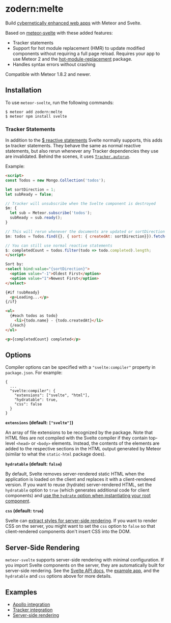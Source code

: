 # zodern:melte

Build [cybernetically enhanced web apps](https://svelte.dev) with Meteor and Svelte.

Based on [meteor-svelte](https://github.com/meteor-svelte/meteor-svelte/pull/30) with these added features:

- Tracker statements
- Support for hot module replacement (HMR) to update modified components without requiring a full page reload. Requires your app to use Meteor 2 and the [hot-module-replacement](https://docs.meteor.com/packages/hot-module-replacement.html) package.
- Handles syntax errors without crashing

Compatible with Meteor 1.8.2 and newer.

## Installation

To use `meteor-svelte`, run the following commands:

```
$ meteor add zodern:melte
$ meteor npm install svelte
```

### Tracker Statements

In addition to the [$ reactive statements](https://svelte.dev/docs#3_$_marks_a_statement_as_reactive) Svelte normally supports, this adds `$m` tracker statements. They behave the same as normal reactive statements, but also rerun whenever any Tracker dependencies they use are invalidated. Behind the scenes, it uses [`Tracker.autorun`](https://docs.meteor.com/api/tracker.html#Tracker-autorun).

Example:

```html
<script>
const Todos = new Mongo.Collection('todos');

let sortDirection = 1;
let subReady = false;

// Tracker will unsubscribe when the Svelte component is destroyed
$m: {
  let sub = Meteor.subscribe('todos');
  subReady = sub.ready();
}

// This will rerun whenever the documents are updated or sortDirection is changed
$m: todos = Todos.find({}, { sort: { createdAt: sortDirection}}).fetch()

// You can still use normal reactive statements
$: completedCount = todos.filter(todo => todo.completed).length;
</script>

Sort by:
<select bind:value="{sortDirection}">
  <option value="-1">Oldest First</option>
  <option value="1">Newest First</option>
</select>

{#if !subReady}
  <p>Loading...</p>
{/if}

<ul>
  {#each todos as todo}
    <li>{todo.name} - {todo.createdAt}</li>
  {/each}
</ul>

<p>{completedCount} completed</p>
```

## Options

Compiler options can be specified with a `"svelte:compiler"` property in `package.json`. For example:

```
{
  ...
  "svelte:compiler": {
    "extensions": ["svelte", "html"],
    "hydratable": true,
    "css": false
  }
}
```

**`extensions` (default: `["svelte"]`)**

An array of file extensions to be recognized by the package.
Note that HTML files are not compiled with the Svelte compiler if they contain top-level `<head>` or `<body>` elements.
Instead, the contents of the elements are added to the respective sections in the HTML output generated by Meteor (similar to what the `static-html` package does).

**`hydratable` (default: `false`)**

By default, Svelte removes server-rendered static HTML when the application is loaded on the client and replaces it with a client-rendered version.
If you want to reuse (hydrate) server-rendered HTML, set the `hydratable` option to `true` (which generates additional code for client components) and [use the `hydrate` option when instantiating your root component](https://svelte.dev/docs#Creating_a_component).

**`css` (default: `true`)**

Svelte can [extract styles for server-side rendering](https://svelte.dev/docs#Server-side_component_API).
If you want to render CSS on the server, you might want to set the `css` option to `false` so that client-rendered components don't insert CSS into the DOM.

## Server-Side Rendering

`meteor-svelte` supports server-side rendering with minimal configuration.
If you import Svelte components on the server, they are automatically built for server-side rendering.
See the [Svelte API docs](https://svelte.dev/docs#Server-side_component_API), the [example app](https://github.com/meteor-svelte/ssr-example), and the `hydratable` and `css` options above for more details.

## Examples

* [Apollo integration](https://github.com/meteor-svelte/apollo-example)
* [Tracker integration](https://github.com/meteor-svelte/tracker-example)
* [Server-side rendering](https://github.com/meteor-svelte/ssr-example)
